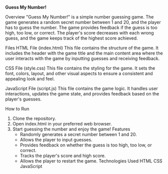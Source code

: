 **Guess My Number!**


Overview
"Guess My Number!" is a simple number guessing game. The game generates a random secret number between 1 and 20, and the player has to guess the number. The game provides feedback if the guess is too high, too low, or correct. The player's score decreases with each wrong guess, and the game keeps track of the highest score achieved.

Files
HTML File (index.html)
This file contains the structure of the game. It includes the header with the game title and the main content area where the user interacts with the game by inputting guesses and receiving feedback.

CSS File (style.css)
This file contains the styling for the game. It sets the font, colors, layout, and other visual aspects to ensure a consistent and appealing look and feel.

JavaScript File (script.js)
This file contains the game logic. It handles user interactions, updates the game state, and provides feedback based on the player's guesses.

How to Run

1. Clone the repository.
2. Open index.html in your preferred web browser.
3. Start guessing the number and enjoy the game!
   Features
   - Randomly generates a secret number between 1 and 20.
   - Allows the player to input guesses.
   - Provides feedback on whether the guess is too high, too low, or correct.
   - Tracks the player's score and high score.
   - Allows the player to restart the game.
     Technologies Used
     HTML
     CSS
     JavaScript
